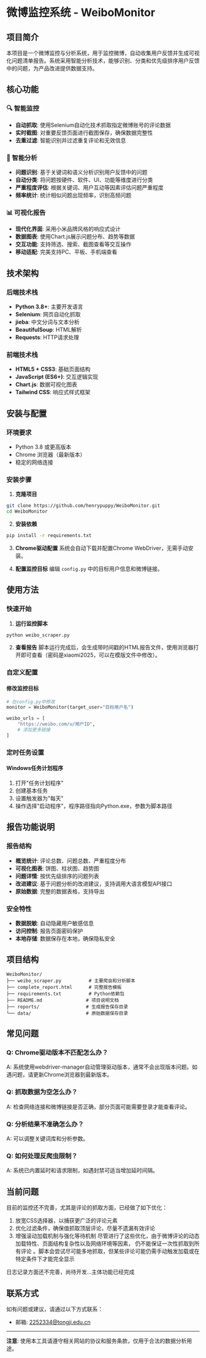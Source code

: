 # 微博监控系统 - WeiboMonitor

## 项目简介

本项目是一个微博监控与分析系统，用于监控微博，自动收集用户反馈并生成可视化问题清单报告。系统采用智能分析技术，能够识别、分类和优先级排序用户反馈中的问题，为产品改进提供数据支持。

## 核心功能

### 🔍 智能监控
- **自动抓取**: 使用Selenium自动化技术抓取指定微博账号的评论数据
- **实时截图**: 对重要反馈页面进行截图保存，确保数据完整性
- **去重过滤**: 智能识别并过滤重复评论和无效信息

### 🧠 智能分析
- **问题识别**: 基于关键词和语义分析识别用户反馈中的问题
- **自动分类**: 将问题按硬件、软件、UI、功能等维度进行分类
- **严重程度评估**: 根据关键词、用户互动等因素评估问题严重程度
- **频率统计**: 统计相似问题出现频率，识别高频问题

### 📊 可视化报告
- **现代化界面**: 采用小米品牌风格的响应式设计
- **数据图表**: 使用Chart.js展示问题分布、趋势等数据
- **交互功能**: 支持筛选、搜索、截图查看等交互操作
- **移动适配**: 完美支持PC、平板、手机端查看

## 技术架构

### 后端技术栈
- **Python 3.8+**: 主要开发语言
- **Selenium**: 网页自动化抓取
- **jieba**: 中文分词与文本分析
- **BeautifulSoup**: HTML解析
- **Requests**: HTTP请求处理

### 前端技术栈
- **HTML5 + CSS3**: 基础页面结构
- **JavaScript (ES6+)**: 交互逻辑实现
- **Chart.js**: 数据可视化图表
- **Tailwind CSS**: 响应式样式框架

## 安装与配置

### 环境要求
- Python 3.8 或更高版本
- Chrome 浏览器（最新版本）
- 稳定的网络连接

### 安装步骤

1. **克隆项目**
```bash
git clone https://github.com/henrypuppy/WeiboMonitor.git
cd WeiboMonitor
```

2. **安装依赖**
```bash
pip install -r requirements.txt
```

3. **Chrome驱动配置**
系统会自动下载并配置Chrome WebDriver，无需手动安装。

4. **配置监控目标**
编辑 `config.py` 中的目标用户信息和微博链接。

## 使用方法

### 快速开始

1. **运行监控脚本**
```bash
python weibo_scraper.py
```

2. **查看报告**
脚本运行完成后，会生成带时间戳的HTML报告文件，使用浏览器打开即可查看（密码是xiaomi2025，可以在模版文件中修改）。

### 自定义配置

#### 修改监控目标
```python
# 在config.py中修改
monitor = WeiboMonitor(target_user="目标用户名")

weibo_urls = [
    "https://weibo.com/u/用户ID",
    # 添加更多链接
]
```


### 定时任务设置
#### Windows任务计划程序
1. 打开"任务计划程序"
2. 创建基本任务
3. 设置触发器为"每天"
4. 操作选择"启动程序"，程序路径指向Python.exe，参数为脚本路径


## 报告功能说明

### 报告结构
- **概览统计**: 评论总数、问题总数、严重程度分布
- **可视化图表**: 饼图、柱状图、趋势图
- **问题详情**: 按优先级排序的问题列表
- **改进建议**: 基于问题分析的改进建议，支持调用大语言模型API接口
- **原始数据**: 完整的数据表格，支持导出

### 安全特性
- **数据脱敏**: 自动隐藏用户敏感信息
- **访问控制**: 报告页面密码保护
- **本地存储**: 数据保存在本地，确保隐私安全

## 项目结构

```
WeiboMonitor/
├── weibo_scraper.py          # 主要爬虫和分析脚本
├── complete_report.html      # 完整报告模板
├── requirements.txt          # Python依赖包
├── README.md                # 项目说明文档
├── reports/                 # 生成报告保存目录
└── data/                    # 原始数据保存目录
```

## 常见问题

### Q: Chrome驱动版本不匹配怎么办？
A: 系统使用webdriver-manager自动管理驱动版本，通常不会出现版本问题。如遇问题，请更新Chrome浏览器到最新版本。

### Q: 抓取数据为空怎么办？
A: 检查网络连接和微博链接是否正确，部分页面可能需要登录才能查看评论。

### Q: 分析结果不准确怎么办？
A: 可以调整关键词库和分析参数。

### Q: 如何处理反爬虫限制？
A: 系统已内置延时和请求限制，如遇封禁可适当增加延时间隔。

## 当前问题
目前的监控还不完善，尤其是评论的抓取方面，已经做了如下优化：
1. 放宽CSS选择器，以捕获更广泛的评论元素
2. 优化过滤条件，确保值抓取顶层评论，尽量不遗漏有效评论
3. 增强滚动加载机制与强化等待机制
尽管进行了这些优化，由于微博评论的动态加载特性、页面结构复杂性以及网络环境等因素， 仍不能保证一次性抓取到所有评论 。脚本会尝试尽可能多地抓取，但某些评论可能仍需手动触发加载或在特定条件下才能完全显示

日志记录方面还不完善，尚待开发...主体功能已经完成


## 联系方式

如有问题或建议，请通过以下方式联系：

- 邮箱: 2252334@tongji.edu.cn

---

**注意**: 使用本工具请遵守相关网站的协议和服务条款，仅用于合法的数据分析用途。